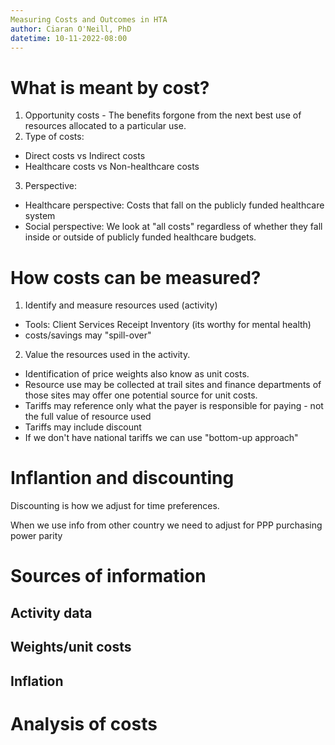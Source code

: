 ```yaml
---
Measuring Costs and Outcomes in HTA
author: Ciaran O'Neill, PhD
datetime: 10-11-2022-08:00
---
```


# What is meant by cost?

1. Opportunity costs - The benefits forgone from the next best use of resources allocated to a particular use. 
2. Type of costs: 
- Direct costs vs Indirect costs 
- Healthcare costs vs Non-healthcare costs
3. Perspective: 
- Healthcare perspective: Costs that fall on the publicly funded healthcare system 
- Social perspective: We look at "all costs" regardless of whether they fall inside or outside of publicly funded healthcare budgets. 

# How costs can be measured?

1. Identify and measure resources used (activity) 
- Tools: Client Services Receipt Inventory (its worthy for mental health)
- costs/savings may "spill-over" 
2. Value the resources used in the activity.
- Identification of price weights also know as unit costs. 
- Resource use may be collected at trail sites and finance departments of those sites may offer one potential source for unit costs. 
- Tariffs may reference only what the payer is responsible for paying - not the full value of resource used 
- Tariffs may include discount 
- If we don't have national tariffs we can use "bottom-up approach"
# Inflantion and discounting
Discounting is how we adjust for time preferences. 

When we use info from other country we need to adjust for PPP purchasing power parity 
# Sources of information
## Activity data
## Weights/unit costs
## Inflation

# Analysis of costs 